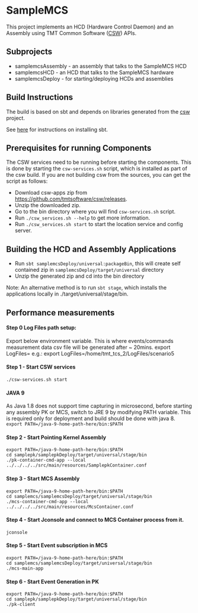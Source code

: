 # SampleMCS

This project implements an HCD (Hardware Control Daemon) and an Assembly using 
TMT Common Software ([CSW](https://github.com/tmtsoftware/csw)) APIs. 

## Subprojects

* samplemcsAssembly - an assembly that talks to the SampleMCS HCD
* samplemcsHCD - an HCD that talks to the SampleMCS hardware
* samplemcsDeploy - for starting/deploying HCDs and assemblies

## Build Instructions

The build is based on sbt and depends on libraries generated from the 
[csw](https://github.com/tmtsoftware/csw) project.

See [here](https://www.scala-sbt.org/1.0/docs/Setup.html) for instructions on installing sbt.

## Prerequisites for running Components

The CSW services need to be running before starting the components. 
This is done by starting the `csw-services.sh` script, which is installed as part of the csw build.
If you are not building csw from the sources, you can get the script as follows:

 - Download csw-apps zip from https://github.com/tmtsoftware/csw/releases.
 - Unzip the downloaded zip.
 - Go to the bin directory where you will find `csw-services.sh` script.
 - Run `./csw_services.sh --help` to get more information.
 - Run `./csw_services.sh start` to start the location service and config server.

## Building the HCD and Assembly Applications

 - Run `sbt samplemcsDeploy/universal:packageBin`, this will create self contained zip in `samplemcsDeploy/target/universal` directory
 - Unzip the generated zip and cd into the bin directory

Note: An alternative method is to run `sbt stage`, which installs the applications locally in ./target/universal/stage/bin.

## Performance measurements


#### Step 0 Log Files path setup:
Export below environment variable. This is where events/commands measurement data csv file will be generated after ~ 20mins.
export LogFiles=<Path of the folder in which log files should be generated>
e.g.: export LogFiles=/home/tmt_tcs_2/LogFiles/scenario5
 
#### Step 1 - Start CSW services  
`./csw-services.sh start`  

#### JAVA 9  
As Java 1.8 does not support time capturing in microsecond, before starting any assembly PK or MCS, switch to JRE 9 by modifying PATH variable. This is required only for deployment and build should be done with java 8.  
`export PATH=/java-9-home-path-here/bin:$PATH`  

#### Step 2 - Start Pointing Kernel Assembly  
`export PATH=/java-9-home-path-here/bin:$PATH`  
`cd samplepk/samplepkDeploy/target/universal/stage/bin`  
`./pk-container-cmd-app --local ../../../../src/main/resources/SamplepkContainer.conf`  

#### Step 3 - Start MCS Assembly  
`export PATH=/java-9-home-path-here/bin:$PATH`  
`cd samplemcs/samplemcsDeploy/target/universal/stage/bin`  
`./mcs-container-cmd-app --local ../../../../src/main/resources/McsContainer.conf`  

#### Step 4 - Start Jconsole and connect to MCS Container process from it.
`jconsole`  

#### Step 5 - Start Event subscription in MCS  

`export PATH=/java-9-home-path-here/bin:$PATH`  
`cd samplemcs/samplemcsDeploy/target/universal/stage/bin`  
`./mcs-main-app`  

#### Step 6 - Start Event Generation in PK  
`export PATH=/java-9-home-path-here/bin:$PATH`  
`cd samplepk/samplepkDeploy/target/universal/stage/bin`  
`./pk-client`  

